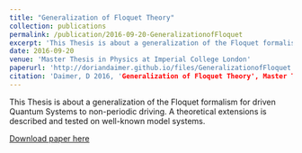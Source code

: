 ```yaml
---
title: "Generalization of Floquet Theory"
collection: publications
permalink: /publication/2016-09-20-GeneralizationofFloquet
excerpt: 'This Thesis is about a generalization of the Floquet formalism for driven Quantum Systems to non-periodic driving. A theoretical extensions is described and tested on well-known model systems.'
date: 2016-09-20
venue: 'Master Thesis in Physics at Imperial College London'
paperurl: 'http://doriandaimer.github.io/files/GeneralizationofFloquet.pdf'
citation: 'Daimer, D 2016, 'Generalization of Floquet Theory', Master Thesis, Imperial College, London.'
---
```

This Thesis is about a generalization of the Floquet formalism for driven Quantum Systems to non-periodic driving. A theoretical extensions is described and tested on well-known model systems.

[Download paper here](http://doriandaimer.github.io/files/GeneralizationofFloquet.pdf)

<!-- Recommended citation: Your Name, You. (2009). "Paper Title Number 1." <i>Journal 1</i>. 1(1). -->
